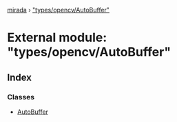 [mirada](../README.md) › ["types/opencv/AutoBuffer"](_types_opencv_autobuffer_.md)

# External module: "types/opencv/AutoBuffer"


## Index

### Classes

* [AutoBuffer](../classes/_types_opencv_autobuffer_.autobuffer.md)